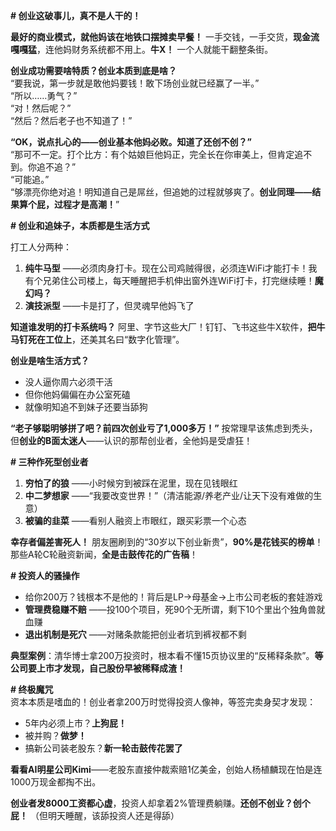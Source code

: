 **# 创业这破事儿，真不是人干的！**  

**最好的商业模式，就他妈该在地铁口摆摊卖早餐！** 一手交钱，一手交货，**现金流嘎嘎猛**，连他妈财务系统都不用上。**牛X！** 一个人就能干翻整条街。  

**创业成功需要啥特质？创业本质到底是啥？**  
“要我说，第一步就是敢他妈要钱！敢下场创业就已经赢了一半。”  
“所以……勇气？”  
“对！然后呢？”  
“然后？然后老子也不知道了！”  

**“OK，说点扎心的——创业基本他妈必败。知道了还创不创？”**  
“那可不一定。打个比方：有个姑娘巨他妈正，完全长在你审美上，但肯定追不到。你追不追？”  
“可能追。”  
“够漂亮你绝对追！明知道自己是屌丝，但追她的过程就够爽了。**创业同理——结果算个屁，过程才是高潮！**”  

**# 创业和追妹子，本质都是生活方式**  

打工人分两种：  
1. **纯牛马型** ——必须肉身打卡。现在公司鸡贼得很，必须连WiFi才能打卡！我有个兄弟住公司楼上，每天睡醒把手机伸出窗外连WiFi打卡，打完继续睡！**魔幻吗？**  
2. **演技派型** ——卡是打了，但灵魂早他妈飞了  

**知道谁发明的打卡系统吗？** 阿里、字节这些大厂！钉钉、飞书这些牛X软件，**把牛马钉死在工位上**，还美其名曰“数字化管理”。  

**创业是啥生活方式？**  
- 没人逼你周六必须干活  
- 但你他妈偏偏在办公室死磕  
- 就像明知追不到妹子还要当舔狗  

**“老子够聪明够拼了吧？前四次创业亏了1,000多万！”** 按常理早该焦虑到秃头，但**创业的B面太迷人**——认识的那帮创业者，全他妈是受虐狂！  

**# 三种作死型创业者**  
1. **穷怕了的狼** ——小时候穷到被踩在泥里，现在见钱眼红  
2. **中二梦想家** ——“我要改变世界！”（清洁能源/养老产业/让天下没有难做的生意）  
3. **被骗的韭菜** ——看别人融资上市眼红，跟买彩票一个心态  

**幸存者偏差害死人！** 朋友圈刷到的“30岁以下创业新贵”，**90%是花钱买的榜单**！那些A轮C轮融资新闻，**全是击鼓传花的广告稿**！  

**# 投资人的骚操作**   
- 给你200万？钱根本不是他的！背后是LP→母基金→上市公司老板的套娃游戏  
- **管理费稳赚不赔** ——投100个项目，死90个无所谓，剩下10个里出个独角兽就血赚  
- **退出机制是死穴** ——对赌条款能把创业者坑到裤衩都不剩  

**典型案例**：清华博士拿200万投资时，根本看不懂15页协议里的“反稀释条款”。**等公司要上市才发现，自己股份早被稀释成渣！**  

**# 终极魔咒**  
资本本质是嗜血的！创业者拿200万时觉得投资人像神，等签完卖身契才发现：  
- 5年内必须上市？**上狗屁！**  
- 被并购？**做梦！**  
- 搞新公司装老股东？**新一轮击鼓传花罢了**  

**看看AI明星公司Kimi**——老股东直接仲裁索赔1亿美金，创始人杨植麟现在怕是连1000万现金都掏不出。  

**创业者发8000工资都心虚**，投资人却拿着2%管理费躺赚。**还创不创业？创个屁！** （但明天睡醒，该舔投资人还是得舔）